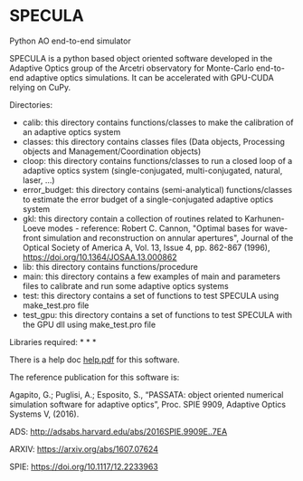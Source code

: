 # SPECULA
Python AO end-to-end simulator

SPECULA is a python based object oriented software developed
in the Adaptive Optics group of the Arcetri observatory for Monte-Carlo end-to-end adaptive optics simulations.
It can be accelerated with GPU-CUDA relying on CuPy.

Directories:
* calib: this directory contains functions/classes to make the calibration of an adaptive optics system
* classes: this directory contains classes files (Data objects, Processing objects and Management/Coordination objects)
* cloop: this directory contains functions/classes to run a closed loop of a adaptive optics system (single-conjugated, multi-conjugated, natural, laser, ...)
* error_budget: this directory contains (semi-analytical) functions/classes to estimate the error budget of a single-conjugated adaptive optics system
* gkl: this directory contain a collection of routines related to Karhunen-Loeve modes - reference: Robert C. Cannon, "Optimal bases for wave-front simulation and
reconstruction on annular apertures", Journal of the Optical Society of America A, Vol. 13, Issue 4, pp. 862-867 (1996), https://doi.org/10.1364/JOSAA.13.000862
* lib: this directory contains functions/procedure
* main: this directory contains a few examples of main and parameters files to calibrate and run some adaptive optics systems
* test: this directory contains a set of functions to test SPECULA using make_test.pro file
* test_gpu: this directory contains a set of functions to test SPECULA with the GPU dll using make_test.pro file

Libraries required:
* 
* 
* 

There is a help doc [help.pdf](help.pdf) for this software.

The reference publication for this software is:

Agapito, G.; Puglisi, A.; Esposito, S., “PASSATA: object oriented numerical simulation software for adaptive optics”, Proc. SPIE 9909, Adaptive Optics Systems V, (2016).

ADS: http://adsabs.harvard.edu/abs/2016SPIE.9909E..7EA

ARXIV: https://arxiv.org/abs/1607.07624

SPIE: https://doi.org/10.1117/12.2233963
